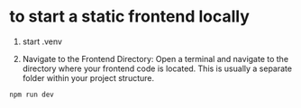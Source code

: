 # to start a static frontend locally

1. start .venv

2. Navigate to the Frontend Directory:
Open a terminal and navigate to the directory where your frontend code is located. This is usually a separate folder within your project structure.

`npm run dev`
